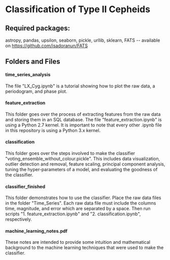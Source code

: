 # Classification of Type II Cepheids 

## Required packages:
astropy,
pandas,
upsilon,
seaborn,
pickle,
urllib,
sklearn,
FATS -- available on https://github.com/isadoranun/FATS
<br />

## Folders and Files
#### time_series_analysis
The file "LX_Cyg.ipynb" is a tutorial showing how to plot the raw data, a periodogram, and phase plot.
#### feature_extraction
This folder goes over the process of extracting features from the raw data and storing them in an SQL database.  The file "feature_extraction.ipynb" is using a Python 2.7 kernel.  It is important to note that every other .ipynb file in this repository is using a Python 3.x kernel.
#### classification
This folder goes over the steps involved to make the classifier "voting_ensemble_without_colour.pickle".  This includes data visualization, outlier detection and removal, feature scaling, principal component analysis, tuning the hyper-parameters of a model, and evaluating the goodness of the classifier.
#### classifier_finished
This folder demonstrates how to use the classifier.  Place the raw data files in the folder "Time_Series".  Each raw data file must include the columns time, magnitude, and error which are separated by a space.  Then run scripts "1. feature_extraction.ipynb" and "2. classification.ipynb", respectively.
#### machine_learning_notes.pdf
These notes are intended to provide some intuition and mathematical background to the machine learning techniques that were used to make the classifier.
